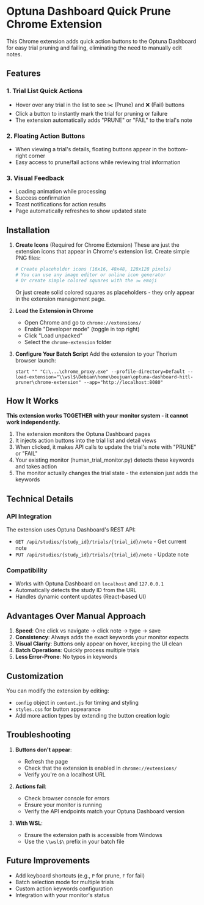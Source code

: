 # Optuna Dashboard Quick Prune Chrome Extension

This Chrome extension adds quick action buttons to the Optuna Dashboard for easy trial pruning and failing, eliminating the need to manually edit notes.

## Features

### 1. **Trial List Quick Actions**
- Hover over any trial in the list to see ✂️ (Prune) and ❌ (Fail) buttons
- Click a button to instantly mark the trial for pruning or failure
- The extension automatically adds "PRUNE" or "FAIL" to the trial's note

### 2. **Floating Action Buttons**
- When viewing a trial's details, floating buttons appear in the bottom-right corner
- Easy access to prune/fail actions while reviewing trial information

### 3. **Visual Feedback**
- Loading animation while processing
- Success confirmation
- Toast notifications for action results
- Page automatically refreshes to show updated state

## Installation

1. **Create Icons** (Required for Chrome Extension)
   These are just the extension icons that appear in Chrome's extension list. Create simple PNG files:
   ```bash
   # Create placeholder icons (16x16, 48x48, 128x128 pixels)
   # You can use any image editor or online icon generator
   # Or create simple colored squares with the ✂️ emoji
   ```
   Or just create solid colored squares as placeholders - they only appear in the extension management page.

2. **Load the Extension in Chrome**
   - Open Chrome and go to `chrome://extensions/`
   - Enable "Developer mode" (toggle in top right)
   - Click "Load unpacked"
   - Select the `chrome-extension` folder

3. **Configure Your Batch Script**
   Add the extension to your Thorium browser launch:
   ```batch
   start "" "C:\...\chrome_proxy.exe" --profile-directory=Default --load-extension="\\wsl$\Debian\home\boujuan\optuna-dashboard-hitl-pruner\chrome-extension" --app="http://localhost:8080"
   ```

## How It Works

**This extension works TOGETHER with your monitor system - it cannot work independently.**

1. The extension monitors the Optuna Dashboard pages
2. It injects action buttons into the trial list and detail views
3. When clicked, it makes API calls to update the trial's note with "PRUNE" or "FAIL"
4. Your existing monitor (human_trial_monitor.py) detects these keywords and takes action
5. The monitor actually changes the trial state - the extension just adds the keywords

## Technical Details

### API Integration
The extension uses Optuna Dashboard's REST API:
- `GET /api/studies/{study_id}/trials/{trial_id}/note` - Get current note
- `PUT /api/studies/{study_id}/trials/{trial_id}/note` - Update note

### Compatibility
- Works with Optuna Dashboard on `localhost` and `127.0.0.1`
- Automatically detects the study ID from the URL
- Handles dynamic content updates (React-based UI)

## Advantages Over Manual Approach

1. **Speed**: One click vs navigate → click note → type → save
2. **Consistency**: Always adds the exact keywords your monitor expects
3. **Visual Clarity**: Buttons only appear on hover, keeping the UI clean
4. **Batch Operations**: Quickly process multiple trials
5. **Less Error-Prone**: No typos in keywords

## Customization

You can modify the extension by editing:
- `config` object in `content.js` for timing and styling
- `styles.css` for button appearance
- Add more action types by extending the button creation logic

## Troubleshooting

1. **Buttons don't appear**: 
   - Refresh the page
   - Check that the extension is enabled in `chrome://extensions/`
   - Verify you're on a localhost URL

2. **Actions fail**:
   - Check browser console for errors
   - Ensure your monitor is running
   - Verify the API endpoints match your Optuna Dashboard version

3. **With WSL**:
   - Ensure the extension path is accessible from Windows
   - Use the `\\wsl$\` prefix in your batch file

## Future Improvements

- Add keyboard shortcuts (e.g., `P` for prune, `F` for fail)
- Batch selection mode for multiple trials
- Custom action keywords configuration
- Integration with your monitor's status